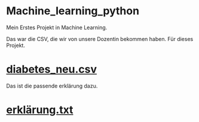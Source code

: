 # Machine_learning_python

Mein Erstes Projekt in Machine Learning.

Das war die CSV, die wir von unsere Dozentin bekommen haben. Für dieses Projekt.
# [diabetes_neu.csv](https://github.com/Oznecniv1/Machine-learning-python/files/9614426/diabetes_neu.csv)

Das ist die passende erklärung dazu.
# [erklärung.txt](https://github.com/Oznecniv1/Machine-learning-python/files/9614444/erklarung.txt)
